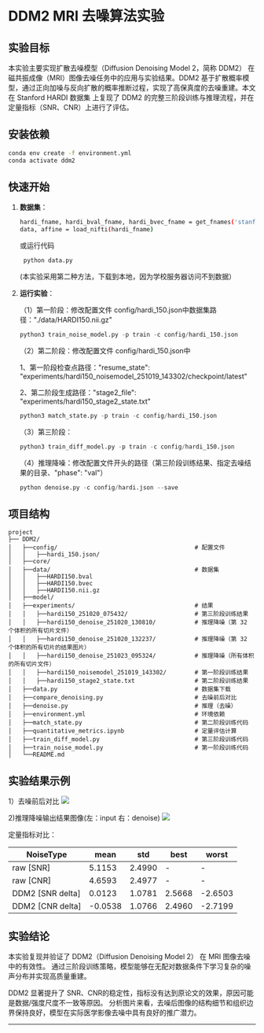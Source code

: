 # **DDM2 MRI 去噪算法实验**

## 实验目标
本实验主要实现扩散去噪模型（Diffusion Denoising Model 2，简称 DDM2） 在磁共振成像（MRI）图像去噪任务中的应用与实验结果。DDM2 基于扩散概率模型，通过正向加噪与反向扩散的概率推断过程，实现了高保真度的去噪重建。本文在 Stanford HARDI 数据集 上复现了 DDM2 的完整三阶段训练与推理流程，并在定量指标（SNR、CNR）上进行了评估。

##  安装依赖
```bash
conda env create -f environment.yml  
conda activate ddm2
```


##  快速开始
1. **数据集**：
   ```bash
   hardi_fname, hardi_bval_fname, hardi_bvec_fname = get_fnames('stanford_hardi')
   data, affine = load_nifti(hardi_fname)
   ```
   或运行代码
   ```bash
    python data.py
   ```
   (本实验采用第二种方法，下载到本地，因为学校服务器访问不到数据）


2. **运行实验**：

    （1）第一阶段：修改配置文件 config/hardi_150.json中数据集路径："./data/HARDI150.nii.gz"
   ```python
   python3 train_noise_model.py -p train -c config/hardi_150.json
   ```
    （2）第二阶段：修改配置文件 config/hardi_150.json中 
        
   1、第一阶段检查点路径："resume_state": "experiments/hardi150_noisemodel_251019_143302/checkpoint/latest"

   2、第二阶段生成路径："stage2_file": "experiments/hardi150_stage2_state.txt"
    ```python
   python3 match_state.py -p train -c config/hardi_150.json
   ```
    （3）第三阶段：
    ```python
    python3 train_diff_model.py -p train -c config/hardi_150.json
   ```
    （4）推理降噪：修改配置文件开头的路径（第三阶段训练结果、指定去噪结果的目录、"phase": "val"）
    ```python
    python denoise.py -c config/hardi.json --save
   ```

##  项目结构
```
project
├── DDM2/
│   ├──config/                                       # 配置文件
│   │   ├──hardi_150.json/                                                     
│   ├──core/                               
│   ├──data/                                         # 数据集
│   │   ├──HARDI150.bval
│   │   ├──HARDI150.bvec
│   │   ├──HARDI150.nii.gz                                 
│   ├──model/                        
│   ├──experiments/                                  # 结果
│   │   ├──hardi150_251020_075432/                   # 第三阶段训练结果
│   │   ├──hardi150_denoise_251020_130810/           # 推理降噪（第 32 个体积的所有切片文件）
│   │   ├──hardi150_denoise_251020_132237/           # 推理降噪（第 32 个体积的所有切片的结果图片）
│   │   ├──hardi150_denoise_251023_095324/           # 推理降噪（所有体积的所有切片文件）
│   │   ├──hardi150_noisemodel_251019_143302/        # 第一阶段训练结果
│   │   ├──hardi150_stage2_state.txt                 # 第二阶段训练结果
│   ├──data.py                                       # 数据集下载            
│   ├──compare_denoising.py                          # 去噪前后对比
│   ├──denoise.py                                    # 推理（去噪）
│   ├──environment.yml                               # 环境依赖
│   ├──match_state.py                                # 第二阶段训练代码
│   ├──quantitative_metrics.ipynb                    # 定量评估计算
│   ├──train_diff_model.py                           # 第三阶段训练代码
│   ├──train_noise_model.py                          # 第一阶段训练代码
│   └──README.md                 
```

##  实验结果示例

1）去噪前后对比
![](https://github.com/Zxq-hub1/Research-Training/blob/main/week14/results/%E5%89%8D%E5%90%8E%E5%AF%B9%E6%AF%94.png?raw=true)

2)推理降噪输出结果图像(左：input 右：denoise)
![](https://github.com/Zxq-hub1/Research-Training/blob/main/week14/results/41.jpg?raw=true)

定量指标对比：

| NoiseType       | mean    | std     | best    | worst    |
|-----------------|---------|---------|---------|----------|
| raw [SNR]       | 5.1153  | 2.4990  | -       | -        |
| raw [CNR]       | 4.6593  | 2.4977  | -       | -        |
| DDM2 [SNR delta]| 0.0123  | 1.0781  | 2.5668  | -2.6503  |
| DDM2 [CNR delta]| -0.0538 | 1.0766  | 2.4960  | -2.7199  |


##  实验结论

本实验复现并验证了 DDM2（Diffusion Denoising Model 2） 在 MRI 图像去噪中的有效性。 通过三阶段训练策略，模型能够在无配对数据条件下学习复杂的噪声分布并实现高质量重建。

DDM2 显著提升了 SNR、CNR的稳定性，指标没有达到原论文的效果，原因可能是数据/强度尺度不一致等原因。 分析图片来看，去噪后图像的结构细节和组织边界保持良好，模型在实际医学影像去噪中具有良好的推广潜力。

---